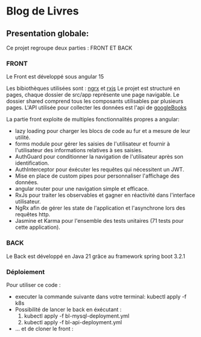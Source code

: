 # Blog de Livres

## Presentation globale:
Ce projet regroupe deux parties : FRONT ET BACK 
### FRONT
Le Front est développé sous angular 15

Les bibiothèques utilisées sont : [ngrx](https://ngrx.io/) et [rxjs](https://rxjs.dev/guide/operators)
Le projet est structuré en pages, chaque dossier de src/app représente une page navigable. Le dossier shared comprend tous les composants utilisables par plusieurs pages.
L'API utilisée pour collecter les données est l'api de [googleBooks](https://developers.google.com/books?hl=fr)

La partie front exploite de multiples fonctionnalités propres a angular:
- lazy loading pour charger les blocs de code au fur et a mesure de leur utilité.
- forms module pour gérer les saisies de l'utilisateur et fournir à l'utilisateur des informations relatives à ses saisies.
- AuthGuard pour conditionner la navigation de l'utilisateur après son identification.
- AuthInterceptor pour éxécuter les requêtes qui nécessitent un JWT.
- Mise en place de custom pipes pour personnaliser l'affichage des données.
- angular router pour une navigation simple et efficace.
- RxJs pour traiter les observables et gagner en réactivité dans l'interface utilisateur.
- NgRx afin de gérer les state de l'application et l'asynchrone lors des requêtes http.
- Jasmine et Karma pour l'ensemble des tests unitaires (71 tests pour cette application).

### BACK
Le Back est développé en Java 21 grâce au framework spring boot 3.2.1


### Déploiement

Pour utiliser ce code : 
- executer la commande suivante dans votre terminal: kubectl apply -f k8s
- Possibilité de lancer le back en éxécutant :
  1. kubectl apply -f bl-mysql-deployment.yml
  2. kubectl apply -f bl-api-deployment.yml
- ... et de cloner le front : 

